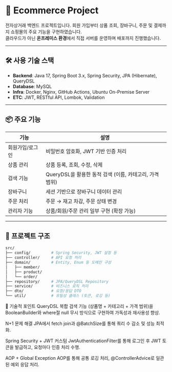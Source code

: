 # 🛒 Ecommerce Project

전자상거래 백엔드 프로젝트입니다. 회원 가입부터 상품 조회, 장바구니, 주문 및 결제까지 쇼핑몰의 주요 기능을 구현하였습니다.  
클라우드가 아닌 **온프레미스 환경**에서 직접 서버를 운영하며 배포까지 진행했습니다.

---

## 🛠️ 사용 기술 스택

- **Backend**: Java 17, Spring Boot 3.x, Spring Security, JPA (Hibernate), QueryDSL
- **Database**: MySQL
- **Infra**: Docker, Nginx, GitHub Actions, Ubuntu On-Premise Server
- **ETC**: JWT, RESTful API, Lombok, Validation

---

## 📦 주요 기능

| 기능 | 설명 |
|------|------|
| 회원가입/로그인 | 비밀번호 암호화, JWT 기반 인증 처리 |
| 상품 관리 | 상품 등록, 조회, 수정, 삭제 |
| 검색 기능 | QueryDSL을 활용한 동적 검색 (이름, 카테고리, 가격 범위) |
| 장바구니 | 세션 기반으로 장바구니 데이터 관리 |
| 주문 처리 | 주문 → 재고 차감, 주문 상태 변경 |
| 관리자 기능 | 상품/회원/주문 관리 일부 구현 (확장 가능) |

---

## 🧱 프로젝트 구조

```bash
src/
├── config/         # Spring Security, JWT 설정 등
├── controller/     # API 요청 처리
├── domain/         # Entity, Enum 등 도메인 구성
│   ├── member/
│   ├── product/
│   └── order/
├── repository/     # JPA/QueryDSL Repository
├── service/        # 비즈니스 로직 처리
├── dto/            # 요청/응답 DTO
└── util/           # 유틸성 클래스 (토큰, 로깅 등)
```

🧠 기술적 포인트
QueryDSL
복합 검색 기능 (상품명 + 카테고리 + 가격 범위)을 BooleanBuilder와 where절 null 무시 방식으로 구현하여 가독성과 재사용성 향상.

N+1 문제 해결
JPA에서 fetch join과 @BatchSize를 통해 쿼리 수 감소 및 성능 최적화.

Spring Security + JWT
커스텀 JwtAuthenticationFilter를 통해 로그인 후 JWT 토큰을 발급하고, 요청마다 인증 처리 수행.

AOP + Global Exception
AOP를 통해 공통 로깅 처리, @ControllerAdvice로 일관된 예외 응답 처리.

